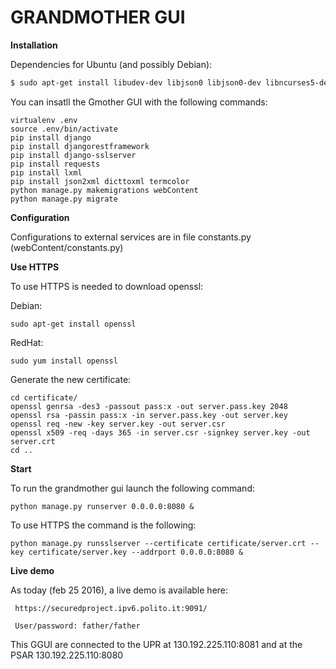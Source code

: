 GRANDMOTHER GUI
=================

**Installation**

Dependencies for Ubuntu (and possibly Debian):

```bash
$ sudo apt-get install libudev-dev libjson0 libjson0-dev libncurses5-dev python-dev
```

You can insatll the Gmother GUI with the following commands:

    virtualenv .env  
    source .env/bin/activate  
    pip install django  
    pip install djangorestframework 
    pip install django-sslserver
    pip install requests  
    pip install lxml
    pip install json2xml dicttoxml termcolor
    python manage.py makemigrations webContent  
    python manage.py migrate

**Configuration**

Configurations to external services are in file constants.py (webContent/constants.py)

**Use HTTPS**

To use HTTPS is needed to download openssl:

Debian:

    sudo apt-get install openssl

RedHat:

    sudo yum install openssl
    
Generate the new certificate:

    cd certificate/
    openssl genrsa -des3 -passout pass:x -out server.pass.key 2048
    openssl rsa -passin pass:x -in server.pass.key -out server.key
    openssl req -new -key server.key -out server.csr
    openssl x509 -req -days 365 -in server.csr -signkey server.key -out server.crt
    cd ..


**Start**

To run the grandmother gui launch the following command:

    python manage.py runserver 0.0.0.0:8080 &
    
To use HTTPS the command is the following:

    python manage.py runsslserver --certificate certificate/server.crt --key certificate/server.key --addrport 0.0.0.0:8080 &

**Live demo**

As today (feb 25 2016), a live demo is available here:

    
     https://securedproject.ipv6.polito.it:9091/
     
     User/password: father/father

This GGUI are connected to the UPR at 130.192.225.110:8081 and at the PSAR 130.192.225.110:8080

